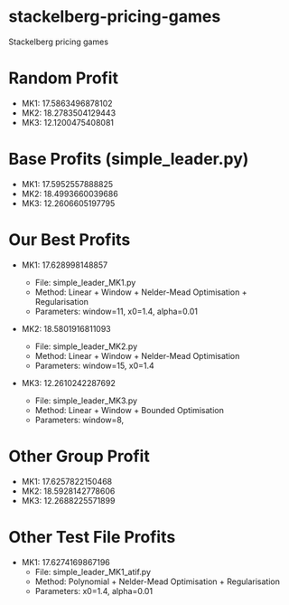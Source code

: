 # stackelberg-pricing-games

Stackelberg pricing games

# Random Profit

- MK1: 17.5863496878102
- MK2: 18.2783504129443
- MK3: 12.1200475408081

# Base Profits (simple_leader.py)

- MK1: 17.5952557888825
- MK2: 18.4993660039686
- MK3: 12.2606605197795

# Our Best Profits


- MK1: 17.628998148857
  - File: simple_leader_MK1.py
  - Method: Linear + Window + Nelder-Mead Optimisation + Regularisation 
  - Parameters: window=11, x0=1.4, alpha=0.01


- MK2: 18.5801916811093
  - File: simple_leader_MK2.py
  - Method: Linear + Window + Nelder-Mead Optimisation
  - Parameters: window=15, x0=1.4


- MK3: 12.2610242287692
  - File: simple_leader_MK3.py
  - Method: Linear + Window + Bounded Optimisation
  - Parameters: window=8,

# Other Group Profit

- MK1: 17.6257822150468
- MK2: 18.5928142778606
- MK3: 12.2688225571899

# Other Test File Profits
- MK1: 17.6274169867196 
  - File: simple_leader_MK1_atif.py
  - Method: Polynomial + Nelder-Mead Optimisation + Regularisation 
  - Parameters: x0=1.4, alpha=0.01
